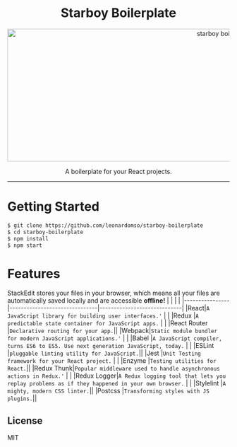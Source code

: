 <div align="center">
<h1>Starboy Boilerplate</h1>

<a href="https://www.emojione.com/emoji/1f410">
<img height="300" width="1000" alt="starboy boilerplate logo" src="https://i.imgur.com/5rjo9JB.png" />
</a>

<p>A boilerplate for your React projects.</p>
</div>

<hr />

# Getting Started

```sh
$ git clone https://github.com/leonardomso/starboy-boilerplate
$ cd starboy-boilerplate
$ npm install
$ npm start
```

# Features

StackEdit stores your files in your browser, which means all your files are automatically saved locally and are accessible **offline!**
|                |                   |                 |
|----------------|-------------------------------|-----------------------------|
|React|`A JavaScript library for building user interfaces.'`            |            |
|Redux         |`A predictable state container for JavaScript apps.`            |  |
|React Router        |`Declarative routing for your app.`||
|Webpack|`Static module bundler for modern JavaScript applications.'`            |            |
|Babel         |`A JavaScript compiler, turns ES6 to ES5. Use next generation JavaScript, today.`            |            |
|ESLint       |`pluggable linting utility for JavaScript.`||
|Jest        |`Unit Testing framework for your React project.`            |  |
|Enzyme       |`Testing utilities for React.`||
|Redux Thunk|`Popular middleware used to handle asynchronous actions in Redux.'`            |            |
|Redux Logger|`A Redux logging tool that lets you replay problems as if they happened in your own browser.`            |            |
|Stylelint   |`A mighty, modern CSS linter.`||
|Postcss   |`Transforming styles with JS plugins.`||

License
----

MIT
